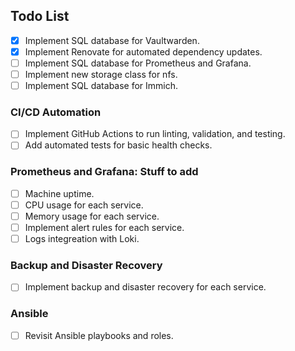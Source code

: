 ## Todo List

- [x] Implement SQL database for Vaultwarden.
- [x] Implement Renovate for automated dependency updates.
- [ ] Implement SQL database for Prometheus and Grafana.
- [ ] Implement new storage class for nfs.
- [ ] Implement SQL database for Immich.

### CI/CD Automation
- [ ] Implement GitHub Actions to run linting, validation, and testing.
- [ ] Add automated tests for basic health checks.

### Prometheus and Grafana: Stuff to add
- [ ] Machine uptime.
- [ ] CPU usage for each service.
- [ ] Memory usage for each service.
- [ ] Implement alert rules for each service.
- [ ] Logs integreation with Loki.

### Backup and Disaster Recovery
- [ ] Implement backup and disaster recovery for each service.

### Ansible
- [ ] Revisit Ansible playbooks and roles.
